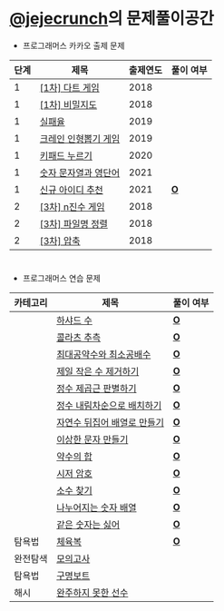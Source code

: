 # [@jejecrunch](https://github.com/jejecrunch)의 문제풀이공간

-   프로그래머스 카카오 출제 문제

| 단계 | 제목                                                                             | 출제연도 | 풀이 여부                                                                                            |
| ---- | -------------------------------------------------------------------------------- | -------- | ---------------------------------------------------------------------------------------------------- |
| 1    | [[1차] 다트 게임](https://programmers.co.kr/learn/courses/30/lessons/17682)      | 2018     |                                                                                                      |
| 1    | [[1차] 비밀지도](https://programmers.co.kr/learn/courses/30/lessons/17681)       | 2018     |                                                                                                      |
| 1    | [실패율](https://programmers.co.kr/learn/courses/30/lessons/42889)               | 2019     |                                                                                                      |
| 1    | [크레인 인형뽑기 게임](https://programmers.co.kr/learn/courses/30/lessons/64061) | 2019     |                                                                                                      |
| 1    | [키패드 누르기](https://programmers.co.kr/learn/courses/30/lessons/42889)        | 2020     |                                                                                                      |
| 1    | [숫자 문자열과 영단어](https://programmers.co.kr/learn/courses/30/lessons/81301) | 2021     |                                                                                                      |
| 1    | [신규 아이디 추천](https://programmers.co.kr/learn/courses/30/lessons/72410)     | 2021     | [**O**](https://github.com/jejecrunch/2021-winter-kakao/blob/main/jejecrunch/programmers/72410.java) |
| 2    | [[3차] n진수 게임](https://programmers.co.kr/learn/courses/30/lessons/17687)     | 2018     |                                                                                                      |
| 2    | [[3차] 파일명 정렬](https://programmers.co.kr/learn/courses/30/lessons/17686)    | 2018     |                                                                                                      |
| 2    | [[3차] 압축](https://programmers.co.kr/learn/courses/30/lessons/17684)           | 2018     |                                                                                                      |

#

-   프로그래머스 연습 문제

| 카테고리 | 제목                                                                                    | 풀이 여부                                                                                            |
| -------- | --------------------------------------------------------------------------------------- | ---------------------------------------------------------------------------------------------------- |
|          | [하샤드 수](https://programmers.co.kr/learn/courses/30/lessons/12947)                   | [**O**](https://github.com/jejecrunch/2021-winter-kakao/blob/main/jejecrunch/programmers/12947.java) |
|          | [콜라츠 추측](https://programmers.co.kr/learn/courses/30/lessons/12943)                 | [**O**](https://github.com/jejecrunch/2021-winter-kakao/blob/main/jejecrunch/programmers/12943.java) |
|          | [최대공약수와 최소공배수](https://programmers.co.kr/learn/courses/30/lessons/12935)     | [**O**](https://github.com/jejecrunch/2021-winter-kakao/blob/main/jejecrunch/programmers/12935.java) |
|          | [제일 작은 수 제거하기](https://programmers.co.kr/learn/courses/30/lessons/12940)       | [**O**](https://github.com/jejecrunch/2021-winter-kakao/blob/main/jejecrunch/programmers/12940.java) |
|          | [정수 제곱근 판별하기](https://programmers.co.kr/learn/courses/30/lessons/12934)        | [**O**](https://github.com/jejecrunch/2021-winter-kakao/blob/main/jejecrunch/programmers/12934.java) |
|          | [정수 내림차순으로 배치하기](https://programmers.co.kr/learn/courses/30/lessons/12933)  | [**O**](https://github.com/jejecrunch/2021-winter-kakao/blob/main/jejecrunch/programmers/12933.java) |
|          | [자연수 뒤집어 배열로 만들기](https://programmers.co.kr/learn/courses/30/lessons/12932) | [**O**](https://github.com/jejecrunch/2021-winter-kakao/blob/main/jejecrunch/programmers/12932.java) |
|          | [이상한 문자 만들기](https://programmers.co.kr/learn/courses/30/lessons/12930)          | [**O**](https://github.com/jejecrunch/2021-winter-kakao/blob/main/jejecrunch/programmers/12930.java) |
|          | [약수의 합](https://programmers.co.kr/learn/courses/30/lessons/12928)                   | [**O**](https://github.com/jejecrunch/2021-winter-kakao/blob/main/jejecrunch/programmers/12928.java) |
|          | [시저 암호](https://programmers.co.kr/learn/courses/30/lessons/12932)                   | [**O**](https://github.com/jejecrunch/2021-winter-kakao/blob/main/jejecrunch/programmers/12926.java) |
|          | [소수 찾기](https://programmers.co.kr/learn/courses/30/lessons/12921)                   | [**O**](https://github.com/jejecrunch/2021-winter-kakao/blob/main/jejecrunch/programmers/12921.java) |
|          | [나누어지는 숫자 배열](https://programmers.co.kr/learn/courses/30/lessons/12910)        | [**O**](https://github.com/jejecrunch/2021-winter-kakao/blob/main/jejecrunch/programmers/12910.java) |
|          | [같은 숫자는 싫어](https://programmers.co.kr/learn/courses/30/lessons/12906)            | [**O**](https://github.com/jejecrunch/2021-winter-kakao/blob/main/jejecrunch/programmers/12906.java) |
| 탐욕법   | [체육복](https://programmers.co.kr/learn/courses/30/lessons/42862)                      | [**O**](https://github.com/jejecrunch/2021-winter-kakao/blob/main/jejecrunch/programmers/42862.java) |
| 완전탐색 | [모의고사](https://programmers.co.kr/learn/courses/30/lessons/42840)                    |                                                                                                      |
| 탐욕법   | [구명보트](https://programmers.co.kr/learn/courses/30/lessons/42862)                    |                                                                                                      |
| 해시     | [완주하지 못한 선수](https://programmers.co.kr/learn/courses/30/lessons/42576)          |                                                                                                      |
